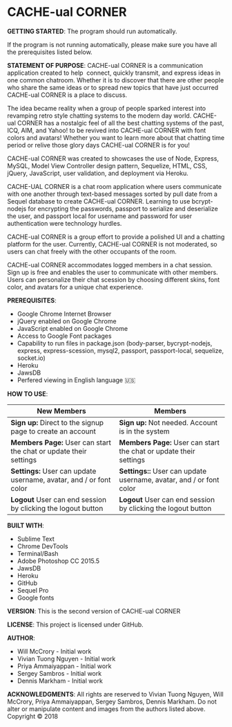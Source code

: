 # CACHE-ual CORNER
**GETTING STARTED**:
The program should run automatically.

If the program is not running automatically, please make sure you have all the prerequisites listed below.

**STATEMENT OF PURPOSE**:
CACHE-ual CORNER is a communication application created to help  connect, quickly transmit, and express ideas in one common chatroom. Whether it is to discover that there are other people who share the same ideas or to spread new topics that have just occurred CACHE-ual CORNER is a place to discuss.


The idea became reality when a group of people sparked interest into revamping retro style chatting systems to the modern day world. CACHE-ual CORNER has a nostalgic feel of all the best chatting systems of the past, ICQ, AIM, and Yahoo! to be revived into CACHE-ual CORNER with font colors and avatars! Whether you want to learn more about that chatting time period or relive those glory days CACHE-ual CORNER is for you!


CACHE-ual CORNER was created to showcases the use of Node, Express, MySQL, Model View Controller design pattern, Sequelize,  HTML, CSS, jQuery, JavaScript, user validation, and deployment via Heroku.

CACHE-UAL CORNER is a chat room application where users communicate with one another through text-based messages sorted by pull date from a Sequel database to create CACHE-ual CORNER. Learning to use bcrypt-nodejs for encrypting the passwords, passport to serialize and deserialize the user, and passport local for username and password for user authentication were technology hurdles.

CACHE-ual CORNER is a group effort to provide a polished UI and a chatting platform for the user. Currently, CACHE-ual CORNER is not moderated, so users can chat freely with the other occupants of the room.

CACHE-ual CORNER accommodates logged members in a chat session. Sign up is free and enables the user to communicate with other members. Users can personalize their chat scession by choosing different skins, font color, and avatars for a unique chat experience.

**PREREQUISITES**:
- Google Chrome Internet Browser
- jQuery enabled on Google Chrome
- JavaScript enabled on Google Chrome
- Access to Google Font packages
- Capability to run files in package.json (body-parser, bycrypt-nodejs, express, express-scession, mysql2, passport, passport-local, sequelize, socket.io)
- Heroku
- JawsDB
- Perfered viewing in English language :us:

**HOW TO USE**:

New Members | Members
------------ | -------------
**Sign up:** Direct to the signup page to create an account |  **Sign up:** Not needed. Account is in the system
**Members Page:** User can start the chat or update their settings | **Members Page:** User can start the chat or update their settings
**Settings:** User can update username, avatar, and / or font color  | **Settings::** User can update username, avatar, and / or font color
**Logout** User can end session by clicking the logout button | **Logout** User can end session by clicking the logout button

**BUILT WITH**:
- Sublime Text
- Chrome DevTools
- Terminal/Bash
- Adobe Photoshop CC 2015.5
- JawsDB
- Heroku
- GitHub
- Sequel Pro
- Google fonts

**VERSION**:
This is the second version of CACHE-ual CORNER

**LICENSE**:
This project is licensed under GitHub.

**AUTHOR**:
- Will McCrory - Initial work
- Vivian Tuong Nguyen - Initial work
- Priya Ammaiyappan - Initial work
- Sergey Sambros - Initial work
- Dennis Markham - Initial work


**ACKNOWLEDGMENTS**:
All rights are reserved to Vivian Tuong Nguyen, Will McCrory, Priya Ammaiyappan, Sergey Sambros, Dennis Markham. Do not alter or manipulate content and images from the authors listed above.
Copyright   :copyright: 2018

